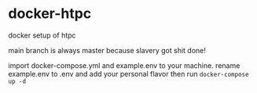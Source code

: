 # docker-htpc
docker setup of htpc

main branch is always master because slavery got shit done!

import docker-compose.yml and example.env to your machine.  rename example.env to .env and add your personal flavor
then run 
```docker-compose up -d``` 